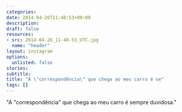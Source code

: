 ```yaml
---
categories:
date: 2014-04-26T11:48:53+00:00
description:
draft: false
resources:
- src: 2014-04-26_11-48-53_UTC.jpg
  name: "header"
layout: instagram
options:
  unlisted: false
stories:
subtitle:
title: "A \"correspondência\" que chega ao meu carro é se"
tags: []
---
```


"A \"correspondência\" que chega ao meu carro é sempre duvidosa."
